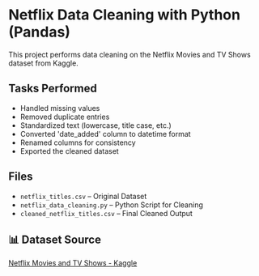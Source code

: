 # Netflix Data Cleaning with Python (Pandas)

This project performs data cleaning on the Netflix Movies and TV Shows dataset from Kaggle.

##  Tasks Performed
- Handled missing values
- Removed duplicate entries
- Standardized text (lowercase, title case, etc.)
- Converted 'date_added' column to datetime format
- Renamed columns for consistency
- Exported the cleaned dataset

##  Files
- `netflix_titles.csv` – Original Dataset
- `netflix_data_cleaning.py` – Python Script for Cleaning
- `cleaned_netflix_titles.csv` – Final Cleaned Output

## 📊 Dataset Source
[Netflix Movies and TV Shows - Kaggle](https://www.kaggle.com/datasets/shivamb/netflix-shows)

